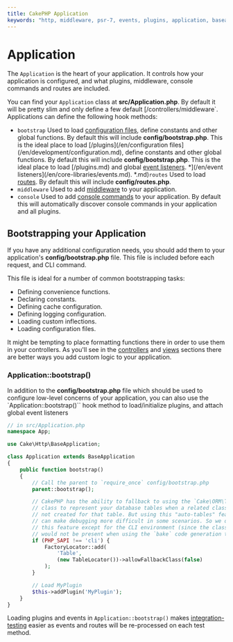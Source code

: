 ```yaml
---
title: CakePHP Application
keywords: "http, middleware, psr-7, events, plugins, application, baseapplication,auto tables,auto-tables,generic table,class"
---
```


# Application

The `Application` is the heart of your application. It controls
how your application is configured, and what plugins, middleware, console
commands and routes are included.

You can find your `Application` class at **src/Application.php**. By default
it will be pretty slim and only define a few default
[/controllers/middleware`. Applications can define the following hook
methods:

- `bootstrap` Used to load [configuration files](/en/development/configuration.md), define constants and other global functions.
  By default this will include **config/bootstrap.php**. This is the ideal place
  to load [/plugins](/en/configuration files](/en/development/configuration.md), define constants and other global functions.
  By default this will include **config/bootstrap.php**. This is the ideal place
  to load [/plugins.md) and global [event listeners](/en/core-libraries/events.md).
*](/en/event listeners](/en/core-libraries/events.md).
*.md)`routes` Used to load [routes](/en/development/routing.md). By default this
  will include **config/routes.php**.
- `middleware` Used to add [middleware](/en/controllers/middleware.md) to your application.
- `console` Used to add [console commands](/en/console-commands.md) to your
  application. By default this will automatically discover console commands in
  your application and all plugins.

## Bootstrapping your Application

If you have any additional configuration needs, you should add them to your
application's **config/bootstrap.php** file. This file is included before each
request, and CLI command.

This file is ideal for a number of common bootstrapping tasks:

- Defining convenience functions.
- Declaring constants.
- Defining cache configuration.
- Defining logging configuration.
- Loading custom inflections.
- Loading configuration files.

It might be tempting to place formatting functions there in order to use them in
your controllers. As you'll see in the [controllers](/en/controllers.md) and [views](/en/views.md)
sections there are better ways you add custom logic to your application.
<a id="application-bootstrap"></a>
### Application::bootstrap()

In addition to the **config/bootstrap.php** file which should be used to
configure low-level concerns of your application, you can also use the
`Application::bootstrap()`` hook method to load/initialize plugins, and attach
global event listeners

```php
// in src/Application.php
namespace App;

use Cake\Http\BaseApplication;

class Application extends BaseApplication
{
    public function bootstrap()
    {
        // Call the parent to `require_once` config/bootstrap.php
        parent::bootstrap();

        // CakePHP has the ability to fallback to using the `Cake\ORM\Table`
        // class to represent your database tables when a related class is
        // not created for that table. But using this "auto-tables" feature
        // can make debugging more difficult in some scenarios. So we disable
        // this feature except for the CLI environment (since the classes
        // would not be present when using the `bake` code generation tool).
        if (PHP_SAPI !== 'cli') {
            FactoryLocator::add(
                'Table',
                (new TableLocator())->allowFallbackClass(false)
            );
        }

        // Load MyPlugin
        $this->addPlugin('MyPlugin');
    }
}

```

Loading plugins and events in `Application::bootstrap()` makes
[integration-testing](/en/development/testing.md#integration-testing) easier as events and routes will be re-processed on
each test method.

